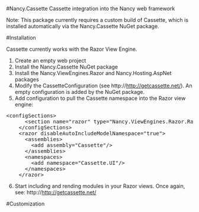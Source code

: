#Nancy.Cassette
Cassette integration into the Nancy web framework

Note: This package currently requires a custom build of Cassette, which is installed automatically via the Nancy.Cassette NuGet package.

#Installation

Cassette currently works with the Razor View Engine.

1. Create an empty web project
2. Install the Nancy.Cassette NuGet package
3. Install the Nancy.ViewEngines.Razor and Nancy.Hosting.AspNet packages
4. Modify the CassetteConfiguration (see http://http://getcassette.net/).  An empty configuration is added by the NuGet package.
5. Add configuration to pull the Cassette namespace into the Razor view engine:
  <pre>&lt;configSections&gt;
      &lt;section name="razor" type="Nancy.ViewEngines.Razor.RazorConfigurationSection, Nancy.ViewEngines.Razor"/&gt;
    &lt;/configSections&gt;
    &lt;razor disableAutoIncludeModelNamespace="true"&gt;
      &lt;assemblies&gt;
        &lt;add assembly="Cassette"/&gt;
      &lt;/assemblies&gt;
      &lt;namespaces&gt;
        &lt;add namespace="Cassette.UI"/&gt;
      &lt;/namespaces&gt;
    &lt;/razor&gt;</pre>
6. Start including and rending modules in your Razor views.  Once again, see: http://http://getcassette.net/

#Customization

